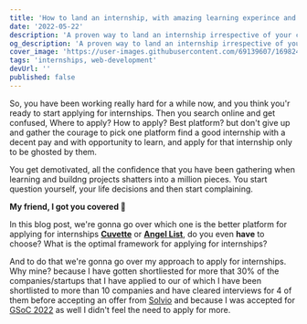 ```yaml
---
title: 'How to land an internship, with amazing learning experince and good pay?'
date: '2022-05-22'
description: 'A proven way to land an internship irrespective of your college and year.'
og_description: 'A proven way to land an internship irrespective of your college and year.'
cover_image: 'https://user-images.githubusercontent.com/69139607/169824962-78f2a633-1791-4600-882e-06dec8621fb0.png'
tags: 'internships, web-development'
devUrl: ''
published: false
---
```


So, you have been working really hard for a while now, and you think you'r ready to start applying for internships. Then
you search online and get confused, Where to apply? How to apply? Best platform? but don't give up and gather the courage to pick
one platform find a good internship with a decent pay and with opportunity to learn, and apply for that internship only
to be ghosted by them.

You get demotivated, all the confidence that you have been gathering when learning and buildng projects shatters into a
million pieces. You start question yourself, your life decisions and then start complaining.

**My friend, I got you covered 🥺**

In this blog post, we're gonna go over which one is the better platform for applying for internships
**[Cuvette](https://cuvette.tech)** or **[Angel List](https://angel.co)**, do you even **have** to choose? What is the
optimal framework for applying for internships?

And to do that we're gonna go over my approach to apply for internships. Why mine? because I have gotten shortliested
for more that 30% of the companies/startups that I have applied to our of which I have been shortlisted to more than 10
companies and have cleared interviews for 4 of them before accepting an offer from [Solvio](https://trysolvio.ai)
and because I was accepted for [GSoC 2022](https://www.linkedin.com/posts/rose-kamal-love-1146141b0_gsoc-webdevelopment-intern2022-activity-6933844932365299712-4GI5?utm_source=linkedin_share&utm_medium=member_desktop_web)
as well I didn't feel the need to apply for more.
